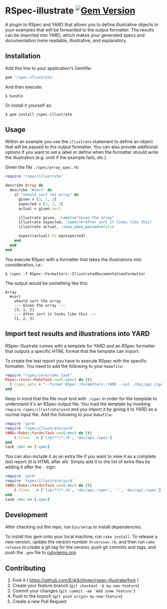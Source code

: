 # RSpec-illustrate [![Gem Version](https://badge.fury.io/rb/rspec-illustrate.svg)](http://badge.fury.io/rb/rspec-illustrate)

A plugin to RSpec and YARD that allows you to define illustrative objects in
your examples that will be forwarded to the output formatter. The results can be
imported into YARD, which makes your generated specs and documentation more
readable, illustrative, and explanatory.

## Installation

Add this line to your application's Gemfile:

```ruby
gem 'rspec-illustrate'
```

And then execute:

    $ bundle

Or install it yourself as:

    $ gem install rspec-illustrate

## Usage

Within an example you use the `illustrate` statement to define an object that
will be passed to the output formatter. You can also provide additional options
if you want to set a label or define when the formatter should write the
illustration (e.g. omit if the example fails, etc.)

Given the file `./spec/array_spec.rb`:

```ruby
require 'rspec/illustrate'

describe Array do
  describe "#sort" do
    it "should sort the array" do
      given = [3, 1, 2]
      expected = [1, 2, 3]
      actual = given.sort

      illustrate given, :label=>"Given the array"
      illustrate expected, :label=>"After sort it looks like this"
      illustrate actual, :show_when_passed=>false

      expect(actual).to eq(expected)
    end
  end
end
```

You execute RSpec with a formatter that takes the illustrations into
consideration, i.e.:

    $ rspec -f RSpec::Formatters::IllustratedDocumentationFormatter

The output would be something like this:

```
Array
  #sort
    should sort the array
    --- Given the array ---
    [3, 1, 2]
    --- After sort it looks like this ---
    [1, 2, 3]
```

## Import test results and illustrations into YARD

RSpec-Illustrate comes with a template for YARD and an RSpec formatter that
outputs a specific HTML format that the template can import.

To create the test report you have to execute RSpec with the specific formatter.
You need to add the following to your `Rakefile`:
```ruby
require "rspec/core/rake_task"
RSpec::Core::RakeTask.new(:spec) do |t|
  t.rspec_opts = "--format RSpec::Formatters::YARD --out ./doc/api.rspec"
end
```

Keep in mind that the file must end with `.rspec` in order for the template to
understand it's an RSpec output file. You load the template by invoking `require
rspec/illustrate/yard` and you import it by giving it to YARD as a normal input
file. Add the following to your `Rakefile`:

```ruby
require 'yard'
require 'rspec/illustrate/yard'
YARD::Rake::YardocTask.new(:doc) do |t|
    t.files   = ['lib/**/*.rb', 'doc/api.rspec']
end
task :doc => [:spec]
```

You can also include it as an extra file if you want to view it as a complete
test report (it is HTML after all). Simply add it to the list of extra files by
adding it after the `-` sign:

```ruby
require 'yard'
require 'rspec/illustrate/yard'
YARD::Rake::YardocTask.new(:doc) do |t|
    t.files   = ['lib/**/*.rb', 'doc/api.rspec', '-', 'doc/api.rspec']
end
task :doc => [:spec]
```


## Development

After checking out the repo, run `bin/setup` to install dependencies.

To install this gem onto your local machine, run `rake install`. To release a
new version, update the version number in `version.rb`, and then run `rake
release` to create a git tag for the version, push git commits
and tags, and push the `.gem` file to [rubygems.org](https://rubygems.org).

## Contributing

1. Fork it ( https://github.com/ErikSchlyter/rspec-illustrate/fork )
2. Create your feature branch (`git checkout -b my-new-feature`)
3. Commit your changes (`git commit -am 'Add some feature'`)
4. Push to the branch (`git push origin my-new-feature`)
5. Create a new Pull Request
